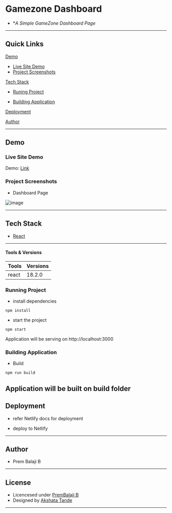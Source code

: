 # Gamezone Dashboard

- **A Simple GameZone Dashboard Page*

---

## Quick Links

[Demo](#demo)

- [Live Site Demo](#live-site-demo)
- [Project Screenshots](#project-screenshots)

[Tech Stack](#tech-stack)

- [Runing Project](#running-project)

- [Building Application](#building-application)

[Deployment](#deployment)

[Author](#author)


---

## Demo

### Live Site Demo

Demo: [Link](https://gamezone-pr-51a5ac.netlify.app/)

### Project Screenshots

- Dashboard Page

![image](https://user-images.githubusercontent.com/37274588/220302293-f2a3b69a-0208-4c20-896f-81a5b82c7392.png)

---

## Tech Stack

- [React](https://github.com/facebook/react) 

---
 

#### Tools & Versions

| Tools             | Versions |
| ------------------| -------- |
| react             | 18.2.0   |


### Running Project

- install dependencies

```terminal
npm install
```
- start the project

```terminal
npm start
```
Application will be serving on http://localhost:3000


### Building Application

- Build

```terminal
npm run build
```
Application will be built on build folder
---

## Deployment

- refer Netlify docs for deployment

- deploy to Netlify

---

## Author

- Prem Balaji B

---

## License

- Licencesed under [PremBalaji B](https://www.linkedin.com/in/prem-balaji-429583162/)
- Designed by [Akshata Tande](https://www.linkedin.com/in/akshatatande/)

---
